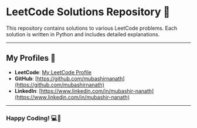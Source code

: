 # LeetCode Solutions Repository 🧩

This repository contains solutions to various LeetCode problems. Each solution is written in Python and includes detailed explanations.

---

## My Profiles 🌟

- **LeetCode**: [My LeetCode Profile](https://leetcode.com/u/mubashirnanath/)  
- **GitHub**: [https://github.com/mubashirnanath](https://github.com/mubashirnanath)  
- **LinkedIn**: [https://www.linkedin.com/in/mubashir-nanath](https://www.linkedin.com/in/mubashir-nanath)

---

### Happy Coding! 💻🎉
